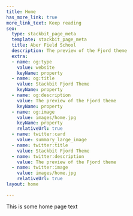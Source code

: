 ```yaml
---
title: Home
has_more_link: true
more_link_text: Keep reading
seo:
  type: stackbit_page_meta
  template: stackbit_page_meta
  title: Aber Field School
  description: The preview of the Fjord theme
  extra:
  - name: og:type
    value: website
    keyName: property
  - name: og:title
    value: Stackbit Fjord Theme
    keyName: property
  - name: og:description
    value: The preview of the Fjord theme
    keyName: property
  - name: og:image
    value: images/home.jpg
    keyName: property
    relativeUrl: true
  - name: twitter:card
    value: summary_large_image
  - name: twitter:title
    value: Stackbit Fjord Theme
  - name: twitter:description
    value: The preview of the Fjord theme
  - name: twitter:image
    value: images/home.jpg
    relativeUrl: true
layout: home

---
```

This is some home page text